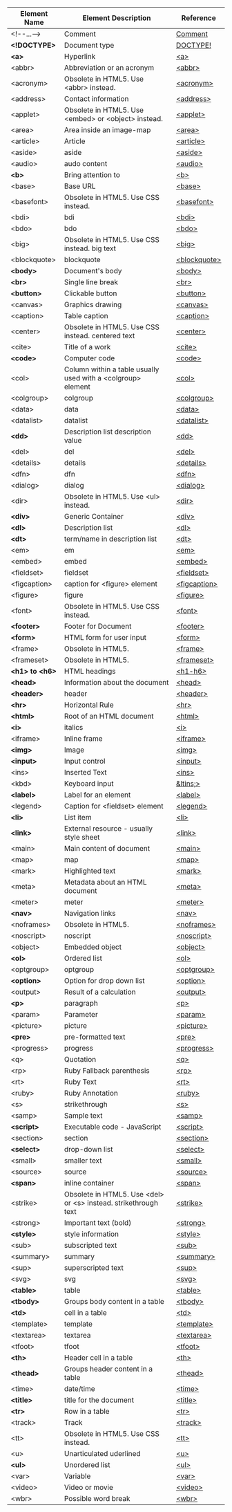 |Element Name|Element Description|Reference|
| --- | --- | --- |
|&lt;!--...--&gt;| Comment |[Comment](https://developer.mozilla.org/en-US/docs/Web/API/Comment)|
| **&lt;!DOCTYPE&gt;** | Document type |[DOCTYPE!](https://developer.mozilla.org/en-US/docs/Glossary/Doctype)|
| **&lt;a&gt;** | Hyperlink |[&lt;a&gt;](https://developer.mozilla.org/en-US/docs/Web/HTML/Element/a)|
|&lt;abbr&gt;| Abbreviation or an acronym |[&lt;abbr&gt;](https://developer.mozilla.org/en-US/docs/Web/HTML/Element/abbr)|
|&lt;acronym&gt;|Obsolete  in HTML5. Use &lt;abbr&gt; instead.|[&lt;acronym&gt;](https://developer.mozilla.org/en-US/docs/Web/HTML/Element/acronym)|
|&lt;address&gt;|Contact information|[&lt;address&gt;](https://developer.mozilla.org/en-US/docs/Web/HTML/Element/address)|
|&lt;applet&gt;|Obsolete  in HTML5. Use &lt;embed&gt; or &lt;object&gt; instead.|[&lt;applet&gt;](https://developer.mozilla.org/en-US/docs/Web/HTML/Element/applet)|
|&lt;area&gt;|Area inside an image-map|[&lt;area&gt;](https://developer.mozilla.org/en-US/docs/Web/HTML/Element/area)|
|&lt;article&gt;|Article|[&lt;article&gt;](https://developer.mozilla.org/en-US/docs/Web/HTML/Element/article)|
|&lt;aside&gt;|aside|[&lt;aside&gt;](https://developer.mozilla.org/en-US/docs/Web/HTML/Element/aside)|
|&lt;audio&gt;|audo content|[&lt;audio&gt;](https://developer.mozilla.org/en-US/docs/Web/HTML/Element/audio)|
| **&lt;b&gt;** | Bring attention to |[&lt;b&gt;](https://developer.mozilla.org/en-US/docs/Web/HTML/Element/b)|
|&lt;base&gt;|Base URL|[&lt;base&gt;](https://developer.mozilla.org/en-US/docs/Web/HTML/Element/base)|
|&lt;basefont&gt;|Obsolete  in HTML5. Use CSS instead.|[&lt;basefont&gt;](https://developer.mozilla.org/en-US/docs/Web/HTML/Element/basefont)|
|&lt;bdi&gt;|bdi|[&lt;bdi&gt;](https://developer.mozilla.org/en-US/docs/Web/HTML/Element/bdi)|
|&lt;bdo&gt;|bdo|[&lt;bdo&gt;](https://developer.mozilla.org/en-US/docs/Web/HTML/Element/bdo)|
|&lt;big&gt;|Obsolete  in HTML5. Use CSS instead.  big text|[&lt;big&gt;](https://developer.mozilla.org/en-US/docs/Web/HTML/Element/big)|
|&lt;blockquote&gt;|blockquote|[&lt;blockquote&gt;](https://developer.mozilla.org/en-US/docs/Web/HTML/Element/blockquote)|
| **&lt;body&gt;** |Document's body|[&lt;body&gt;](https://developer.mozilla.org/en-US/docs/Web/HTML/Element/body)|
| **&lt;br&gt;** |Single line break|[&lt;br&gt;](https://developer.mozilla.org/en-US/docs/Web/HTML/Element/br)|
| **&lt;button&gt;** |Clickable button|[&lt;button&gt;](https://developer.mozilla.org/en-US/docs/Web/HTML/Element/button)|
|&lt;canvas&gt;|Graphics drawing|[&lt;canvas&gt;](https://developer.mozilla.org/en-US/docs/Web/HTML/Element/canvas)|
|&lt;caption&gt;|Table caption|[&lt;caption&gt;](https://developer.mozilla.org/en-US/docs/Web/HTML/Element/caption)|
|&lt;center&gt;|Obsolete  in HTML5. Use CSS instead.  centered text|[&lt;center&gt;](https://developer.mozilla.org/en-US/docs/Web/HTML/Element/center)|
|&lt;cite&gt;|Title of a work|[&lt;cite&gt;](https://developer.mozilla.org/en-US/docs/Web/HTML/Element/cite)|
| **&lt;code&gt;** |Computer code|[&lt;code&gt;](https://developer.mozilla.org/en-US/docs/Web/HTML/Element/code)|
|&lt;col&gt;|Column within a table usually used with a &lt;colgroup&gt; element |[&lt;col&gt;](https://developer.mozilla.org/en-US/docs/Web/HTML/Element/col)|
|&lt;colgroup&gt;|colgroup|[&lt;colgroup&gt;](https://developer.mozilla.org/en-US/docs/Web/HTML/Element/colgroup)|
|&lt;data&gt;|data|[&lt;data&gt;](https://developer.mozilla.org/en-US/docs/Web/HTML/Element/data)|
|&lt;datalist&gt;|datalist|[&lt;datalist&gt;](https://developer.mozilla.org/en-US/docs/Web/HTML/Element/datalist)|
| **&lt;dd&gt;** |Description list description value|[&lt;dd&gt;](https://developer.mozilla.org/en-US/docs/Web/HTML/Element/dd)|
|&lt;del&gt;|del|[&lt;del&gt;](https://developer.mozilla.org/en-US/docs/Web/HTML/Element/del)|
|&lt;details&gt;|details|[&lt;details&gt;](https://developer.mozilla.org/en-US/docs/Web/HTML/Element/details)|
|&lt;dfn&gt;|dfn|[&lt;dfn&gt;](https://developer.mozilla.org/en-US/docs/Web/HTML/Element/dfn)|
|&lt;dialog&gt;|dialog|[&lt;dialog&gt;](https://developer.mozilla.org/en-US/docs/Web/HTML/Element/dilog)|
|&lt;dir&gt;|Obsolete  in HTML5. Use &lt;ul&gt; instead.|[&lt;dir&gt;](https://developer.mozilla.org/en-US/docs/Web/HTML/Element/dir)|
| **&lt;div&gt;** |Generic Container|[&lt;div&gt;](https://developer.mozilla.org/en-US/docs/Web/HTML/Element/div)|
| **&lt;dl&gt;** |Description list|[&lt;dl&gt;](https://developer.mozilla.org/en-US/docs/Web/HTML/Element/dl)|
| **&lt;dt&gt;** |term/name in description list|[&lt;dt&gt;](https://developer.mozilla.org/en-US/docs/Web/HTML/Element/dt)|
|&lt;em&gt;|em|[&lt;em&gt;](https://developer.mozilla.org/en-US/docs/Web/HTML/Element/em)|
|&lt;embed&gt;|embed|[&lt;embed&gt;](https://developer.mozilla.org/en-US/docs/Web/HTML/Element/embed)|
|&lt;fieldset&gt;|fieldset|[&lt;fieldset&gt;](https://developer.mozilla.org/en-US/docs/Web/HTML/Element/fieldset)|
|&lt;figcaption&gt;|caption for &lt;figure&gt; element|[&lt;figcaption&gt;](https://developer.mozilla.org/en-US/docs/Web/HTML/Element/figcaption)|
|&lt;figure&gt;|figure|[&lt;figure&gt;](https://developer.mozilla.org/en-US/docs/Web/HTML/Element/figure)|
|&lt;font&gt;|Obsolete  in HTML5. Use CSS instead.|[&lt;font&gt;](https://developer.mozilla.org/en-US/docs/Web/HTML/Element/font)|
| **&lt;footer&gt;** |Footer for Document|[&lt;footer&gt;](https://developer.mozilla.org/en-US/docs/Web/HTML/Element/footer)|
| **&lt;form&gt;** |HTML form for user input|[&lt;form&gt;](https://developer.mozilla.org/en-US/docs/Web/HTML/Element/form)|
|&lt;frame&gt;|Obsolete  in HTML5.|[&lt;frame&gt;](https://developer.mozilla.org/en-US/docs/Web/HTML/Element/frame)|
|&lt;frameset&gt;|Obsolete  in HTML5.|[&lt;frameset&gt;](https://developer.mozilla.org/en-US/docs/Web/HTML/Element/frameset)|
| **&lt;h1&gt; to &lt;h6&gt;** | HTML headings|[&lt;h1-h6&gt;](https://developer.mozilla.org/en-US/docs/Web/HTML/Element/Heading_Elements)|
| **&lt;head&gt;** | Information about the document|[&lt;head&gt;](https://developer.mozilla.org/en-US/docs/Web/HTML/Element/head)|
| **&lt;header&gt;** |header|[&lt;header&gt;](https://developer.mozilla.org/en-US/docs/Web/HTML/Element/header)|
| **&lt;hr&gt;** |Horizontal Rule|[&lt;hr&gt;](https://developer.mozilla.org/en-US/docs/Web/HTML/Element/hr)|
| **&lt;html&gt;** | Root of an HTML document|[&lt;html&gt;](https://developer.mozilla.org/en-US/docs/Web/HTML/Element/html)|
| **&lt;i&gt;** |italics|[&lt;i&gt;](https://developer.mozilla.org/en-US/docs/Web/HTML/Element/i)|
|&lt;iframe&gt;|Inline frame|[&lt;iframe&gt;](https://developer.mozilla.org/en-US/docs/Web/HTML/Element/iframe)|
| **&lt;img&gt;** |Image|[&lt;img&gt;](https://developer.mozilla.org/en-US/docs/Web/HTML/Element/image)|
| **&lt;input&gt;** |Input control|[&lt;input&gt;](https://developer.mozilla.org/en-US/docs/Web/HTML/Element/input)|
|&lt;ins&gt;|Inserted Text|[&lt;ins&gt;](https://developer.mozilla.org/en-US/docs/Web/HTML/Element/ins)|
|&lt;kbd&gt;|Keyboard input|[&ltins;&gt;](https://developer.mozilla.org/en-US/docs/Web/HTML/Element/kbd)|
| **&lt;label&gt;** |Label for an element|[&lt;label&gt;](https://developer.mozilla.org/en-US/docs/Web/HTML/Element/label)|
|&lt;legend&gt;|Caption for &lt;fieldset&gt; element|[&lt;legend&gt;](https://developer.mozilla.org/en-US/docs/Web/HTML/Element/legend)|
| **&lt;li&gt;** |List item|[&lt;li&gt;](https://developer.mozilla.org/en-US/docs/Web/HTML/Element/li)|
| **&lt;link&gt;** |External resource - usually style sheet|[&lt;link&gt;](https://developer.mozilla.org/en-US/docs/Web/HTML/Element/link)|
|&lt;main&gt;|Main content of document|[&lt;main&gt;](https://developer.mozilla.org/en-US/docs/Web/HTML/Element/main)|
|&lt;map&gt;|map|[&lt;map&gt;](https://developer.mozilla.org/en-US/docs/Web/HTML/Element/map)|
|&lt;mark&gt;|Highlighted text|[&lt;mark&gt;](https://developer.mozilla.org/en-US/docs/Web/HTML/Element/mark)|
|&lt;meta&gt;| Metadata about an HTML document|[&lt;meta&gt;](https://developer.mozilla.org/en-US/docs/Web/HTML/Element/meta)|
|&lt;meter&gt;|meter|[&lt;meter&gt;](https://developer.mozilla.org/en-US/docs/Web/HTML/Element/meter)|
| **&lt;nav&gt;** | Navigation links|[&lt;nav&gt;](https://developer.mozilla.org/en-US/docs/Web/HTML/Element/nav)|
|&lt;noframes&gt;|Obsolete  in HTML5.|[&lt;noframes&gt;](https://developer.mozilla.org/en-US/docs/Web/HTML/Element/noframes)|
|&lt;noscript&gt;|noscript|[&lt;noscript&gt;](https://developer.mozilla.org/en-US/docs/Web/HTML/Element/noscript)|
|&lt;object&gt;| Embedded object|[&lt;object&gt;](https://developer.mozilla.org/en-US/docs/Web/HTML/Element/object)|
| **&lt;ol&gt;** | Ordered list|[&lt;ol&gt;](https://developer.mozilla.org/en-US/docs/Web/HTML/Element/ol)|
|&lt;optgroup&gt;|optgroup|[&lt;optgroup&gt;](https://developer.mozilla.org/en-US/docs/Web/HTML/Element/optgroup)|
| **&lt;option&gt;** |Option for drop down list|[&lt;option&gt;](https://developer.mozilla.org/en-US/docs/Web/HTML/Element/option)|
|&lt;output&gt;|Result of a calculation|[&lt;output&gt;](https://developer.mozilla.org/en-US/docs/Web/HTML/Element/output)|
| **&lt;p&gt;** |paragraph|[&lt;p&gt;](https://developer.mozilla.org/en-US/docs/Web/HTML/Element/p)|
|&lt;param&gt;|Parameter|[&lt;param&gt;](https://developer.mozilla.org/en-US/docs/Web/HTML/Element/param)|
|&lt;picture&gt;|picture|[&lt;picture&gt;](https://developer.mozilla.org/en-US/docs/Web/HTML/Element/picture)|
| **&lt;pre&gt;** | pre-formatted text|[&lt;pre&gt;](https://developer.mozilla.org/en-US/docs/Web/HTML/Element/pre)|
|&lt;progress&gt;|progress|[&lt;progress&gt;](https://developer.mozilla.org/en-US/docs/Web/HTML/Elementprogress)|
|&lt;q&gt;|Quotation|[&lt;q&gt;](https://developer.mozilla.org/en-US/docs/Web/HTML/Element/q)|
|&lt;rp&gt;|Ruby Fallback parenthesis|[&lt;rp&gt;](https://developer.mozilla.org/en-US/docs/Web/HTML/Element/rp)|
|&lt;rt&gt;|Ruby Text|[&lt;rt&gt;](https://developer.mozilla.org/en-US/docs/Web/HTML/Element/rt)|
|&lt;ruby&gt;|Ruby Annotation|[&lt;ruby&gt;](https://developer.mozilla.org/en-US/docs/Web/HTML/Element/ruby)|
|&lt;s&gt;|strikethrough|[&lt;s&gt;](https://developer.mozilla.org/en-US/docs/Web/HTML/Element/s)|
|&lt;samp&gt;|Sample text|[&lt;samp&gt;](https://developer.mozilla.org/en-US/docs/Web/HTML/Element/samp)|
| **&lt;script&gt;** |Executable code - JavaScript|[&lt;script&gt;](https://developer.mozilla.org/en-US/docs/Web/HTML/Element/script)|
|&lt;section&gt;|section|[&lt;section&gt;](https://developer.mozilla.org/en-US/docs/Web/HTML/Element/section)|
| **&lt;select&gt;** |drop-down list|[&lt;select&gt;](https://developer.mozilla.org/en-US/docs/Web/HTML/Element/select)|
|&lt;small&gt;| smaller text|[&lt;small&gt;](https://developer.mozilla.org/en-US/docs/Web/HTML/Element/small)|
|&lt;source&gt;| source |[&lt;source&gt;](https://developer.mozilla.org/en-US/docs/Web/HTML/Element/source)|
| **&lt;span&gt;** |inline container|[&lt;span&gt;](https://developer.mozilla.org/en-US/docs/Web/HTML/Element/span)|
|&lt;strike&gt;|Obsolete  in HTML5. Use &lt;del&gt; or &lt;s&gt; instead. strikethrough text|[&lt;strike&gt;](https://developer.mozilla.org/en-US/docs/Web/HTML/Element/strike)|
|&lt;strong&gt;| Important text (bold)|[&lt;strong&gt;](https://developer.mozilla.org/en-US/docs/Web/HTML/Element/strong)|
| **&lt;style&gt;** | style information |[&lt;style&gt;](https://developer.mozilla.org/en-US/docs/Web/HTML/Element/style)|
|&lt;sub&gt;| subscripted text|[&lt;sub&gt;](https://developer.mozilla.org/en-US/docs/Web/HTML/Element/sub)|
|&lt;summary&gt;| summary |[&lt;summary&gt;](https://developer.mozilla.org/en-US/docs/Web/HTML/Element/summary)|
|&lt;sup&gt;| superscripted text|[&lt;sup&gt;](https://developer.mozilla.org/en-US/docs/Web/HTML/Element/sup)|
|&lt;svg&gt;| svg |[&lt;svg&gt;](https://developer.mozilla.org/en-US/docs/Web/HTML/Element/svg)|
| **&lt;table&gt;** |table|[&lt;table&gt;](https://developer.mozilla.org/en-US/docs/Web/HTML/Element/table)|
| **&lt;tbody&gt;** |Groups body content in a table|[&lt;tbody&gt;](https://developer.mozilla.org/en-US/docs/Web/HTML/Element/tbody)|
| **&lt;td&gt;** | cell in a table |[&lt;td&gt;](https://developer.mozilla.org/en-US/docs/Web/HTML/Element/td)|
|&lt;template&gt;| template |[&lt;template&gt;](https://developer.mozilla.org/en-US/docs/Web/HTML/Element/template)|
|&lt;textarea&gt;| textarea |[&lt;textarea&gt;](https://developer.mozilla.org/en-US/docs/Web/HTML/Element/textarea)|
|&lt;tfoot&gt;| tfoot |[&lt;tfoot&gt;](https://developer.mozilla.org/en-US/docs/Web/HTML/Element/tfoot)|
| **&lt;th&gt;** | Header cell in a table |[&lt;th&gt;](https://developer.mozilla.org/en-US/docs/Web/HTML/Element/th)|
| **&lt;thead&gt;** | Groups header content in a table |[&lt;thead&gt;](https://developer.mozilla.org/en-US/docs/Web/HTML/Element/thead)|
|&lt;time&gt;| date/time |[&lt;time&gt;](https://developer.mozilla.org/en-US/docs/Web/HTML/Element/time)|
| **&lt;title&gt;** | title for the document |[&lt;title&gt;](https://developer.mozilla.org/en-US/docs/Web/HTML/Element/title)|
| **&lt;tr&gt;** | Row in a table |[&lt;tr&gt;](https://developer.mozilla.org/en-US/docs/Web/HTML/Element/tr)|
|&lt;track&gt;| Track |[&lt;track&gt;](https://developer.mozilla.org/en-US/docs/Web/HTML/Element/track)|
|&lt;tt&gt;| Obsolete  in HTML5. Use CSS instead.|[&lt;tt&gt;](https://developer.mozilla.org/en-US/docs/Web/HTML/Element/tt)|
|&lt;u&gt;| Unarticulated uderlined |[&lt;u&gt;](https://developer.mozilla.org/en-US/docs/Web/HTML/Element/u)|
| **&lt;ul&gt;** | Unordered list|[&lt;ul&gt;](https://developer.mozilla.org/en-US/docs/Web/HTML/Element/ul)|
|&lt;var&gt;| Variable |[&lt;var&gt;](https://developer.mozilla.org/en-US/docs/Web/HTML/Element/var)|
|&lt;video&gt;| Video or movie |[&lt;video&gt;](https://developer.mozilla.org/en-US/docs/Web/HTML/Element/video)|
|&lt;wbr&gt;| Possible word break |[&lt;wbr&gt;](https://developer.mozilla.org/en-US/docs/Web/HTML/Element/wbr)|
